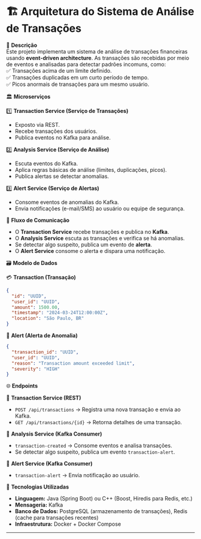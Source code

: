 # 🏗 **Arquitetura do Sistema de Análise de Transações**  

📌 **Descrição**  
Este projeto implementa um sistema de análise de transações financeiras usando **event-driven architecture**. As transações são recebidas por meio de eventos e analisadas para detectar padrões incomuns, como:  
✅ Transações acima de um limite definido.  
✅ Transações duplicadas em um curto período de tempo.  
✅ Picos anormais de transações para um mesmo usuário.  

🏛 **Microserviços**  

1️⃣ **Transaction Service (Serviço de Transações)**  
   - Exposto via REST.  
   - Recebe transações dos usuários.  
   - Publica eventos no Kafka para análise.  

2️⃣ **Analysis Service (Serviço de Análise)**  
   - Escuta eventos do Kafka.  
   - Aplica regras básicas de análise (limites, duplicações, picos).  
   - Publica alertas se detectar anomalias.  

3️⃣ **Alert Service (Serviço de Alertas)**  
   - Consome eventos de anomalias do Kafka.  
   - Envia notificações (e-mail/SMS) ao usuário ou equipe de segurança.  

🔗 **Fluxo de Comunicação**  
- O **Transaction Service** recebe transações e publica no **Kafka**.  
- O **Analysis Service** escuta as transações e verifica se há anomalias.  
- Se detectar algo suspeito, publica um evento de **alerta**.  
- O **Alert Service** consome o alerta e dispara uma notificação.  

🗃 **Modelo de Dados**  

💳 **Transaction (Transação)**  
```json
{
  "id": "UUID",
  "user_id": "UUID",
  "amount": 1500.00,
  "timestamp": "2024-03-24T12:00:00Z",
  "location": "São Paulo, BR"
}
```
🚨 **Alert (Alerta de Anomalia)**  
```json
{
  "transaction_id": "UUID",
  "user_id": "UUID",
  "reason": "Transaction amount exceeded limit",
  "severity": "HIGH"
}
```

🌐 **Endpoints**  

📌 **Transaction Service (REST)**  
- `POST /api/transactions` → Registra uma nova transação e envia ao Kafka.  
- `GET /api/transactions/{id}` → Retorna detalhes de uma transação.  

📌 **Analysis Service (Kafka Consumer)**  
- `transaction-created` → Consome eventos e analisa transações.  
- Se detectar algo suspeito, publica um evento `transaction-alert`.  

📌 **Alert Service (Kafka Consumer)**  
- `transaction-alert` → Envia notificação ao usuário.  

🚀 **Tecnologias Utilizadas**  
- **Linguagem:** Java (Spring Boot) ou C++ (Boost, Hiredis para Redis, etc.)  
- **Mensageria:** Kafka  
- **Banco de Dados:** PostgreSQL (armazenamento de transações), Redis (cache para transações recentes)  
- **Infraestrutura:** Docker + Docker Compose  

---  
